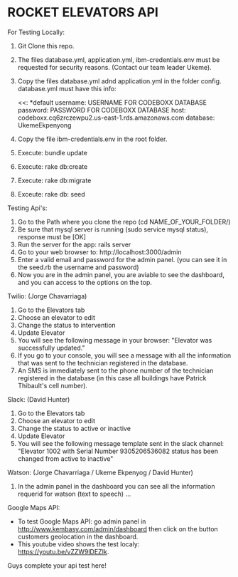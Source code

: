 # ROCKET ELEVATORS API

For Testing Locally:

1. Git Clone this repo.
2. The files database.yml, application.yml, ibm-credentials.env must be requested for security reasons. (Contact our team leader Ukeme).
3. Copy the files database.yml adnd application.yml in the folder config. 
   database.yml must have this info:
   
   <<: *default
  username: USERNAME FOR CODEBOXX DATABASE
  password: PASSWORD FOR CODEBOXX DATABASE
  host: codeboxx.cq6zrczewpu2.us-east-1.rds.amazonaws.com
  database: UkemeEkpenyong
  
4. Copy the file ibm-credentials.env in the root folder.
5. Execute: bundle update
6. Execute: rake db:create
7. Execute: rake db:migrate
8. Exceute: rake db: seed

Testing Api's: 

1. Go to the Path where you clone the repo (cd NAME_OF_YOUR_FOLDER/)
2. Be sure that mysql server is running (sudo service mysql status), response must be [OK]
3. Run the server for the app: rails server
4. Go to your web browser to: http://localhost:3000/admin
3. Enter a valid email and password for the admin panel. (you can see it in the seed.rb the username and password)
4. Now you are in the admin panel, you are aviable to see the dashboard, and you can access to the options on the top.


Twilio: (Jorge Chavarriaga)
1. Go to the Elevators tab
2. Choose an elevator to edit 
3. Change the status to intervention
4. Update Elevator
5. You will see the following message in your browser: "Elevator was successfully updated."
6. If you go to your console, you will see a message with all the information that was sent to the technician registered in the database.
7. An SMS is immediately sent to the phone number of the technician registered in the database (in this case all buildings have Patrick Thibault's cell number).

Slack: (David Hunter)
1. Go to the Elevators tab
2. Choose an elevator to edit 
3. Change the status to active or inactive
4. Update Elevator
5. You will see the following message template sent in the slack channel: "Elevator 1002 with Serial Number 9305206536082 status has been changed from active to inactive"

Watson: (Jorge Chavarriaga / Ukeme Ekpenyog / David Hunter)
1. In the admin panel in the dashboard you can see all the information requerid for watson (text to speech)
...


Google Maps API:
- To test Google Maps API: go admin panel in http://www.kembasy.com/admin/dashboard  then click on the button customers geolocation in the dashboard. 
- This youtube video shows the test localy: https://youtu.be/vZZW9lDEZIk. 

Guys complete your api test here!



